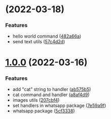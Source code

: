 # [](https://github.com-un-versed/un-versed/whatsapp-cats/compare/v1.2.0...v) (2022-03-18)


### Features

* hello world command ([482a66a](https://github.com-un-versed/un-versed/whatsapp-cats/commit/482a66a59a8998ca3b2d3be55855727e65ed8feb))
* send text utils ([57c4d2d](https://github.com-un-versed/un-versed/whatsapp-cats/commit/57c4d2d7ef588ac8491628cf236ca4553006de29))



# [1.0.0](https://github.com-un-versed/un-versed/whatsapp-cats/compare/5cf333881db3ace6e7b537afb4419a124609e3ee...v1.0.0) (2022-03-16)


### Features

* add "cat" string to handler ([ab575b5](https://github.com-un-versed/un-versed/whatsapp-cats/commit/ab575b5595a517c49899934c736762adacbf2b1c))
* cat command and handler ([a8af4d9](https://github.com-un-versed/un-versed/whatsapp-cats/commit/a8af4d98608df83e9fe00b4f26fff96dbfdfd7f5))
* images utils ([207cbf4](https://github.com-un-versed/un-versed/whatsapp-cats/commit/207cbf40026331474faba95c50a9611f09388002))
* set handlers in whatsapp package ([7e59a9f](https://github.com-un-versed/un-versed/whatsapp-cats/commit/7e59a9fa20a15db6e7b8491253ae8bd5090343ef))
* whatsapp package ([5cf3338](https://github.com-un-versed/un-versed/whatsapp-cats/commit/5cf333881db3ace6e7b537afb4419a124609e3ee))



